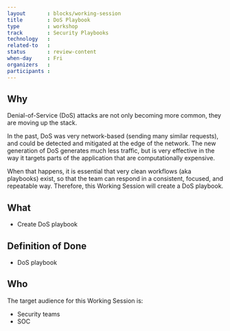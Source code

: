 ```yaml
---
layout       : blocks/working-session
title        : DoS Playbook
type         : workshop
track        : Security Playbooks
technology   :
related-to   :
status       : review-content
when-day     : Fri
organizers   :
participants :
---
```


## Why

Denial-of-Service (DoS) attacks are not only becoming more common, they are moving up the stack.
 
In the past, DoS was very network-based (sending many similar requests), and could be detected and mitigated at the edge of the network. The new generation of DoS generates much less traffic, but is very effective in the way it targets parts of the application that are computationally expensive.

When that happens, it is essential that very clean workflows (aka playbooks) exist, so that the team can respond in a consistent, focused, and repeatable way. Therefore, this Working Session will create a DoS playbook.

## What

 - Create DoS playbook
 
## Definition of Done

- DoS playbook

## Who

The target audience for this Working Session is:

 - Security teams
 - SOC
